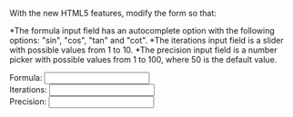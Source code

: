 With the new HTML5 features, modify the form so that:

 *The formula input field has an autocomplete option with the following options: "sin", "cos", "tan" and "cot".
 *The iterations input field is a slider with possible values from 1 to 10.
 *The precision input field is a number picker with possible values from 1 to 100, where 50 is the default value.

<!DOCTYPE html>
<html>
<head>
  <meta charset="utf-8">
  <title>Advanced form</title>
</head>
<body>
  <form>
    Formula: <input name="formula"><br />
    Iterations: <input name="iterations"><br />
    Precision: <input name="precision"><br />
  </form>
</body>
</html>
